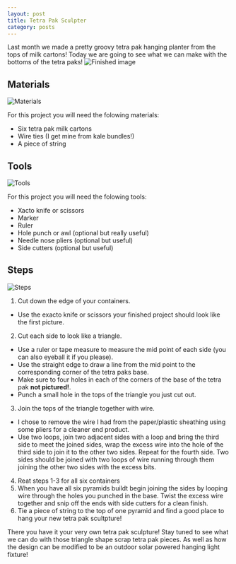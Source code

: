 ```yaml
---
layout: post
title: Tetra Pak Sculpter
category: posts
---
```

Last month we made a pretty groovy tetra pak hanging planter from the tops of milk cartons! Today we are going to see what we can make with the bottoms of the tetra paks! 
![Finished image](https://upcycleworld.github.io/images/post2/finished.png)

## Materials
![Materials](https://upcycleworld.github.io/images/post2/materials.png)

For this project you will need the folowing materials:
* Six tetra pak milk cartons
* Wire ties (I get mine from kale bundles!)
* A piece of string

## Tools
![Tools](https://upcycleworld.github.io/images/post2/tools.png)

For this project you will need the folowing tools:
* Xacto knife or scissors 
* Marker 
* Ruler
* Hole punch or awl (optional but really useful)
* Needle nose pliers (optional but useful)
* Side cutters (optional but useful)

## Steps
![Steps](https://upcycleworld.github.io/images/post2/steps.png)
1. Cut down the edge of your containers.
* Use the exacto knife or scissors your finished project should look like the first picture.
2. Cut each side to look like a triangle.
* Use a ruler or tape measure to measure the mid point of each side (you can also eyeball it if you please). 
* Use the straight edge to draw a line from the mid point to the corresponding corner of the tetra paks base.
* Make sure to four  holes in each of the corners of the base of the tetra pak **not pictured!**. 
* Punch a small hole in the tops of the triangle you just cut out.
3. Join the tops of the triangle together with wire.
* I chose to remove the wire I had from the paper/plastic sheathing using some pliers for a cleaner end product.
* Use two loops, join two adjacent sides with a loop and bring the third side to meet the joined sides, wrap the excess wire into the hole of the third side to join it to the other two sides. Repeat for the fourth side. Two sides should be joined with two loops of wire running through them joining the other two sides with the excess bits.
4. Reat steps 1-3 for all six containers
5. When you have all six pyramids buildt begin joining the sides by looping wire through the holes you punched in the base. Twist the excess wire together and snip off the ends with side cutters for a clean finish.
6. Tie a piece of string to the top of one pyramid and find a good place to hang your new tetra pak scultpture!

There you have it your very own tetra pak sculpture! Stay tuned to see what we can do with those triangle shape scrap tetra pak pieces. As well as how the design can be modified to be an outdoor solar powered hanging light fixture!
